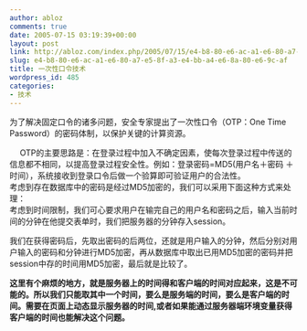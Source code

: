 ```yaml
---
author: abloz
comments: true
date: 2005-07-15 03:19:39+00:00
layout: post
link: http://abloz.com/index.php/2005/07/15/e4-b8-80-e6-ac-a1-e6-80-a7-e5-8f-a3-e4-bb-a4-e6-8a-80-e6-9c-af/
slug: e4-b8-80-e6-ac-a1-e6-80-a7-e5-8f-a3-e4-bb-a4-e6-8a-80-e6-9c-af
title: 一次性口令技术
wordpress_id: 485
categories:
- 技术
---
```


  
为了解决固定口令的诸多问题，安全专家提出了一次性口令（OTP：One Time Password）的密码体制，以保护关键的计算资源。 　   
  
　 OTP的主要思路是：在登录过程中加入不确定因素，使每次登录过程中传送的信息都不相同，以提高登录过程安全性。例如：登录密码=MD5(用户名＋密码 ＋时间），系统接收到登录口令后做一个验算即可验证用户的合法性。  
考虑到存在数据库中的密码是经过MD5加密的，我们可以采用下面这种方式来处理：  
考虑到时间限制，我们可心要求用户在输完自己的用户名和密码之后，输入当前时间的分钟在他提交表单时，我们把服务器的分钟存入session。  
  
我们在获得密码后，先取出密码的后两位，还就是用户输入的分钟，然后分别对用户输入的密码和分钟进行MD5加密，再从数据库中取出已用MD5加密的密码并把session中存的时间用MD5加密，最后就是比较了。  
  
**这里有个麻烦的地方，就是服务器上的时间得和客户端的时间对应起来，这是不可能的。所以我们只能取其中一个时间，要么是服务端的时间，要么是客户端的时间。需要在页面上动态显示服务器的时间,或者如果能通过服务器端环境变量获得客户端的时间也能解决这个问题。**
